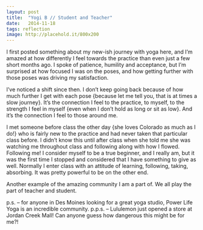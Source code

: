 ```yaml
---
layout: post
title:  "Yogi B // Student and Teacher"
date:   2014-11-18
tags: reflection
image: http://placehold.it/800x200
---
```

I first posted something about my new-ish journey with yoga here, and I’m amazed at how differently I feel towards the practice than even just a few short months ago. I spoke of patience, humility and acceptance, but I’m surprised at how focused I was on the poses, and how getting further with those poses was driving my satisfaction.

I’ve noticed a shift since then. I don’t keep going back because of how much further I get with each pose {because let me tell you, that is at times a slow journey}. It’s the connection I feel to the practice, to myself, to the strength I feel in myself {even when I don’t hold as long or sit as low}. And it’s the connection I feel to those around me.

I met someone before class the other day {she loves Colorado as much as I do!} who is fairly new to the practice and had never taken that particular class before. I didn’t know this until after class when she told me she was watching me throughout class and following along with how I flowed. Following me! I consider myself to be a true beginner, and I really am, but it was the first time I stopped and considered that I have something to give as well. Normally I enter class with an attitude of learning, following, taking, absorbing. It was pretty powerful to be on the other end.

Another example of the amazing community I am a part of. We all play the part of teacher and student.

p.s. – for anyone in Des Moines looking for a great yoga studio, Power Life Yoga is an incredible community.
p.p.s. – Lululemon just opened a store at Jordan Creek Mall! Can anyone guess how dangerous this might be for me?!